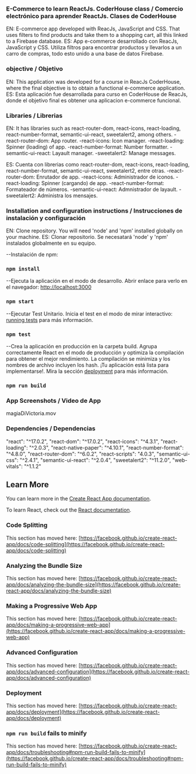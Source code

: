### E-Commerce to learn ReactJs. CoderHouse class /  Comercio electrónico para aprender ReactJs. Clases de CoderHouse ###
EN: E-commerce app developed with ReacJs, JavaScript and CSS. That uses filters to find products and take them to a shopping cart, all this linked to a Firebase database.
ES: App e-commerce desarrollado con ReacJs, JavaScript y CSS. Utiliza filtros para encontrar productos y llevarlos a un carro de compras, todo esto unido a una base de datos Firebase.
### objective / Objetivo ###
EN: This application was developed for a course in ReacJs CoderHouse, where the final objective is to obtain a functional e-commerce application.
ES: Esta aplicación fue desarrollada para curso en CoderHouse de ReacJs, donde el objetivo final es obtener una aplicacion e-commerce funcional.

### Libraries / Librerias ###
EN:
It has libraries such as react-router-dom, react-icons, react-loading, react-number-format, semantic-ui-react, sweetalert2, among others.
-react-router-dom: App router.
-react-icons: Icon manager.
-react-loading: Spinner (loading) of app.
-react-number-format: Number formatter.
-semantic-ui-react: Layault manager.
-sweetalert2: Manage messages.

ES:
Cuenta con librerias como react-router-dom, react-icons, react-loading, react-number-format, semantic-ui-react, sweetalert2, entre otras.
-react-router-dom: Enrutador de app.
-react-icons: Administrador de iconos.
-react-loading: Spinner (cargando) de app.
-react-number-format: Formateador de números.
-semantic-ui-react: Admnistrador de layault.
-sweetalert2: Administra los mensajes.

### Installation and configuration instructions / Instrucciones de instalación y configuración ###
EN: Clone repository. You will need 'node' and 'npm' installed globally on your machine.
ES: Clonar repositorio. Se necesatará 'node' y 'npm' instalados globalmente en su equipo.

--Instalación de npm:
### `npm install`

--Ejecuta la aplicación en el modo de desarrollo. Abrir enlace para verlo en el navegador: [http://localhost:3000](http://localhost:3000) 
### `npm start`


--Ejecutar Test Unitario. Inicia el test en el modo de mirar interactivo: [running tests](https://facebook.github.io/create-react-app/docs/running-tests) para más información.
### `npm test`

--Crea la aplicación en producción en la carpeta build. Agrupa correctamente React en el modo de producción y optimiza la compilación para obtener el mejor rendimiento. La compilación se minimiza y los nombres de archivo incluyen los hash. ¡Tu aplicación está lista para implementarse!. Mira la sección [deployment](https://facebook.github.io/create-react-app/docs/deployment) para más información.
### `npm run build`

### App Screenshots / Video de App ###
magiaDiVictoria.mov


### Dependencies / Dependencias ###
"react": "^17.0.2",
"react-dom": "^17.0.2",
"react-icons": "^4.3.1",
"react-loading": "^2.0.3",
"react-native-paper": "^4.10.1",
"react-number-format": "^4.8.0",
"react-router-dom": "^6.0.2",
"react-scripts": "4.0.3",
"semantic-ui-css": "^2.4.1",
"semantic-ui-react": "^2.0.4",
"sweetalert2": "^11.2.0",
"web-vitals": "^1.1.2"





## Learn More

You can learn more in the [Create React App documentation](https://facebook.github.io/create-react-app/docs/getting-started).

To learn React, check out the [React documentation](https://reactjs.org/).

### Code Splitting

This section has moved here: [https://facebook.github.io/create-react-app/docs/code-splitting](https://facebook.github.io/create-react-app/docs/code-splitting)

### Analyzing the Bundle Size

This section has moved here: [https://facebook.github.io/create-react-app/docs/analyzing-the-bundle-size](https://facebook.github.io/create-react-app/docs/analyzing-the-bundle-size)

### Making a Progressive Web App

This section has moved here: [https://facebook.github.io/create-react-app/docs/making-a-progressive-web-app](https://facebook.github.io/create-react-app/docs/making-a-progressive-web-app)

### Advanced Configuration

This section has moved here: [https://facebook.github.io/create-react-app/docs/advanced-configuration](https://facebook.github.io/create-react-app/docs/advanced-configuration)

### Deployment

This section has moved here: [https://facebook.github.io/create-react-app/docs/deployment](https://facebook.github.io/create-react-app/docs/deployment)

### `npm run build` fails to minify

This section has moved here: [https://facebook.github.io/create-react-app/docs/troubleshooting#npm-run-build-fails-to-minify](https://facebook.github.io/create-react-app/docs/troubleshooting#npm-run-build-fails-to-minify)
